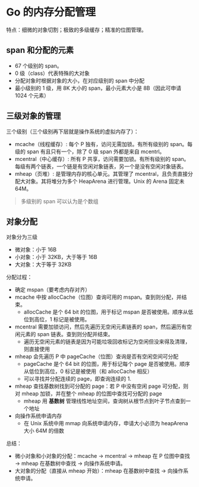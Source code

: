 # Go 的内存分配管理

特点：细微的对象切割；极致的多级缓存；精准的位图管理。

## span 和分配的元素

- 67 个级别的 span。
- 0 级（class）代表特殊的大对象
- 分配对象时根据对象的大小，在对应级别的 span 中分配
- 最小级别的 1 级，用 8K 大小的 span，最小元素大小是 8B（因此可申请 1024 个元素）

## 三级对象的管理

三个级别（三个级别再下层就是操作系统的虚拟内存了）：

- mcache（线程缓存）: 每个 P 独有，访问无需加锁。有所有级别的 span。每级的 span 有且只有一个，除了 0 级 span 外都是来自 mcentrl。
- mcentral（中心缓存）: 所有 P 共享，访问需要加锁。有所有级别的 span。每级有两个链表，一个链是有空闲对象链表，另一个是没有空闲对象链表。
- mheap（页堆）: 是管理内存的核心单元。其管理了 mcentral，且负责直接分配大对象。其将堆分为多个 HeapArena 进行管理。Unix 的 Arena 固定未 64M。

> 多级别的 span 可以认为是个数组

## 对象分配

对象分为三级

- 微对象：小于 16B
- 小对象：小于 32KB，大于等于 16B
- 大对象：大于等于 32KB

分配过程：

- 确定 mspan（要考虑内存对齐）
- mcache 中按 allocCache（位图）查询可用的 mspan。查到则分配，并结束。
  - allocCache 是个 64 bit 的位图，用于标记 mspan 是否被使用。顺序从低位到高位，1 标记是被使用。
- mcentral 需要加锁访问，然后先遍历无空闲元素链表的 span，然后遍历有空闲元素的 span 链表。查到则分配并结束。
  - 遍历无空闲元素的链表是因为可能垃圾回收标记为空闲但没来得及清理，则直接使用
- mheap 会先遍历 P 中 pageCache（位图）查询是否有空闲空间可分配
  - pageCache 是个 64 bit 的位图，用于标记每个 page 是否被使用。顺序从低位到高位，0 标记是被使用（和 allocCache 相反）
  - 可以寻找并分配连续的 page，即查询连续的 1.
- mheap 查找基数树找到可分配的 page：若 P 中没有空闲 page 可分配，则对 mheap 加锁，并在整个 mheap 的位图中查找可分配的 page
  - mheap 用 **基数树** 管理线性地址空间，查询树从根节点到叶子节点查到一个地址
- 向操作系统申请内存
  - 在 Unix 系统中用 mmap 向系统申请内存，申请大小必须为 heapArena 大小 64M 的倍数

总结：

- 微小对象和小对象的分配：mcache -> mcentral -> mheap 在 P 位图中查找 -> mheap 在基数树中查找 -> 向操作系统申请。
- 大对象的分配（直接从 mheap 开始）：mheap 在基数树中查找 -> 向操作系统申请。
